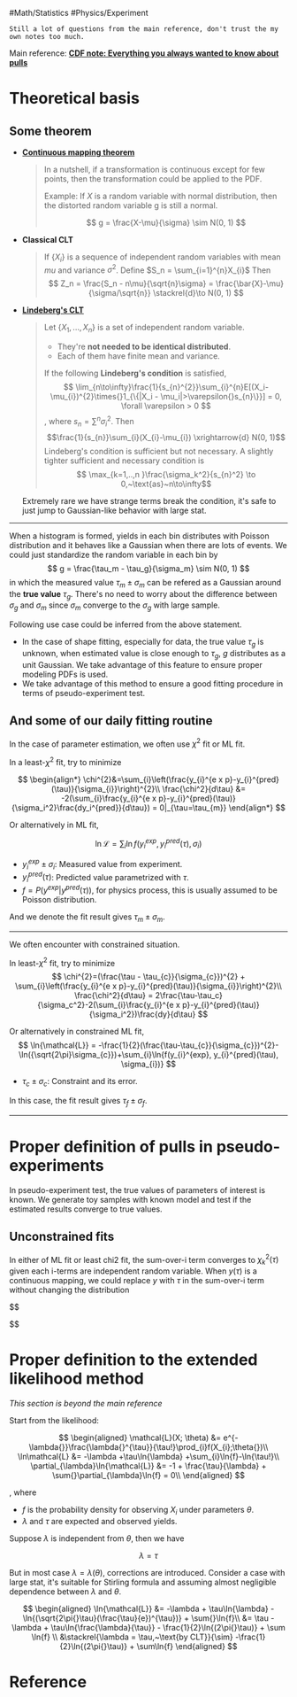 #Math/Statistics #Physics/Experiment

```ad-danger
Still a lot of questions from the main reference, don't trust the my own notes too much. 
```

Main reference: [**CDF note: Everything you always wanted to know about pulls**](https://lucdemortier.github.io/assets/papers/cdf5776_pulls.pdf)

# Theoretical basis

## Some theorem
* [**Continuous mapping theorem**](https://en.wikipedia.org/wiki/Continuous_mapping_theorem)
  > In a nutshell, if a transformation is continuous except for few points, then the transformation could be applied to the PDF. 
  > 
  > Example: If $X$ is a random variable with normal distribution, then the distorted random variable g is still a normal.
  >
  > $$
  g = \frac{X-\mu}{\sigma} \sim N(0, 1)
  $$

* **Classical CLT**
  > If $\{X_i\}$ is a sequence of independent random variables with mean $mu$ and variance $\sigma^{2}$.
  > Define $S_n = \sum_{i=1}^{n}X_{i}$
  > Then
  > $$
  Z_n = \frac{S_n - n\mu}{\sqrt{n}\sigma} = \frac{\bar{X}-\mu}{\sigma/\sqrt{n}} \stackrel{d}\to N(0, 1)
  $$

* [**Lindeberg's CLT**](https://en.wikipedia.org/wiki/Lindeberg%27s_condition)
  > Let $\{X_1, ... ,X_n\}$ is a set of independent random variable. 
  >
  > * They're **not needed to be identical distributed**.
  > * Each of them have finite mean and variance.
  > 
  >
  > If the following **Lindeberg's condition** is satisfied,
  > $$
  \lim_{n\to\infty}\frac{1}{s_{n}^{2}}\sum_{i}^{n}E[(X_i-\mu_{i})^{2}\times{}1_{\{|X_i - \mu_i|>\varepsilon{}s_{n}\}}] = 0, \forall \varepsilon > 0 $$
  > , where $s_{n} = \sum^{n}\sigma_i^{2}$. 
  > Then
  > $$\frac{1}{s_{n}}\sum_{i}(X_{i}-\mu_{i}) \xrightarrow{d} N(0, 1)$$
  > Lindeberg's condition is sufficient but not necessary.
  > A slightly tighter sufficient and necessary condition is
  > $$
  \max_{k=1,..,n }\frac{\sigma_k^2}{s_{n}^2} \to 0,~\text{as}~n\to\infty$$

  Extremely rare we have strange terms break the condition, it's safe to just jump to Gaussian-like behavior with large stat.

----

When a histogram is formed, yields in each bin distributes with Poisson distribution and it behaves like a Gaussian when there are lots of events. We could just standardize the random variable in each bin by
$$
g = \frac{\tau_m - \tau_g}{\sigma_m} \sim N(0, 1)
$$
in which the measured value $\tau_m\pm\sigma_m$ can be refered as a Gaussian around the **true value** $\tau_g$. There's no need to worry about the difference between $\sigma_g$ and $\sigma_m$ since $\sigma_m$ converge to the $\sigma_g$ with large sample.

Following use case could be inferred from the above statement.

* In the case of shape fitting, especially for data, the true value $\tau_g$ is unknown, when estimated value is close enough to $\tau_g$, $g$ distributes as a unit Gaussian. We take advantage of this feature to ensure proper modeling PDFs is used.
* We take advantage of this method to ensure a good fitting procedure in terms of pseudo-experiment test.

## And some of our daily fitting routine

In the case of parameter estimation, we often use $\chi^{2}$ fit or ML fit.

In a least-$\chi^2$ fit, try to minimize

$$
\begin{align*}
\chi^{2}&=\sum_{i}\left(\frac{y_{i}^{e x p}-y_{i}^{pred}(\tau)}{\sigma_{i}}\right)^{2}\\
\frac{\chi^2}{d\tau} &= -2(\sum_{i}\frac{y_{i}^{e x p}-y_{i}^{pred}(\tau)}{\sigma_i^2}\frac{dy_i^{pred}}{d\tau}) = 0|_{\tau=\tau_{m}}
\end{align*}
$$

Or alternatively in ML fit,

$$
\ln{\mathcal{L}} = \sum_{i}\ln{f(y_{i}^{exp}, y_{i}^{pred}(\tau), \sigma_{i})}
$$

* $y_{i}^{exp} \pm \sigma_{i}$: Measured value from experiment.
* $y_{i}^{pred}(\tau)$: Predicted value parametrized with $\tau$.
* $f = P(y^{exp} | y^{pred}(\tau))$, for physics process, this is usually assumed to be Poisson distribution.

And we denote the fit result gives $\tau_{m} \pm \sigma_{m}$. 

----

We often encounter with constrained situation.

In least-$\chi^2$ fit, try to minimize
$$
\chi^{2}=(\frac{\tau - \tau_{c}}{\sigma_{c}})^{2} + \sum_{i}\left(\frac{y_{i}^{e x p}-y_{i}^{pred}(\tau)}{\sigma_{i}}\right)^{2}\\
\frac{\chi^2}{d\tau} = 2\frac{\tau-\tau_c}{\sigma_c^2}-2(\sum_{i}\frac{y_{i}^{e x p}-y_{i}^{pred}(\tau)}{\sigma_i^2})\frac{dy}{d\tau}
$$

Or alternatively in constrained ML fit,
$$
\ln{\mathcal{L}} = -\frac{1}{2}(\frac{\tau-\tau_{c}}{\sigma_{c}})^{2}- \ln({\sqrt{2\pi}\sigma_{c}})+\sum_{i}\ln{f(y_{i}^{exp}, y_{i}^{pred}(\tau), \sigma_{i})}
$$

* $\tau_{c} \pm \sigma_{c}$: Constraint and its error.

In this case, the fit result gives $\tau_f \pm \sigma_f$.

----
# Proper definition of pulls in pseudo-experiments

In pseudo-experiment test, the true values of parameters of interest is known. We generate toy samples with known model and test if the estimated results converge to true values.

## Unconstrained fits

In either of ML fit or least chi2 fit, the sum-over-i term converges to $\chi^{2}_{k}(\tau)$ given each i-terms are independent random variable. When $y(\tau)$ is a continuous mapping, we could replace $y$ with $\tau$ in the sum-over-i term without changing the distribution

$$

$$

# Proper definition to the extended likelihood method

*This section is beyond the main reference*

Start from the likelihood:

$$
\begin{aligned}
    \mathcal{L}(X; \theta) &= e^{-\lambda{}}\frac{\lambda{}^{\tau}}{\tau!}\prod_{i}f(X_{i};\theta{})\\
    \ln\mathcal{L} &= -\lambda +\tau\ln{\lambda} +\sum_{i}\ln{f}-\ln{\tau!}\\
    \partial_{\lambda}\ln{\mathcal{L}} &= -1 + \frac{\tau}{\lambda} + \sum{}\partial_{\lambda}\ln{f} = 0\\
\end{aligned}
$$

, where
* $f$ is the probability density for observing $X_i$ under parameters $\theta$.
* $\lambda$ and $\tau$ are expected and observed yields.

Suppose $\lambda$ is independent from $\theta$, then we have

$$
    \lambda = \tau
$$

But in most case $\lambda = \lambda(\theta)$, corrections are introduced.
Consider a case with large stat, it's suitable for Stirling formula and assuming almost negligible dependence between $\lambda$ and $\theta$.

$$
\begin{aligned}
    \ln{\mathcal{L}} &= -\lambda + \tau\ln{\lambda} - \ln{(\sqrt{2\pi{}\tau}(\frac{\tau}{e})^{\tau})} + \sum{}\ln{f}\\
    &= \tau -\lambda + \tau\ln{\frac{\lambda}{\tau}} - \frac{1}{2}\ln{(2\pi{}\tau)} + \sum \ln{f} \\
    &\stackrel{\lambda = \tau,~\text{by CLT}}{\sim} -\frac{1}{2}\ln{(2\pi{}\tau)} + \sum\ln{f}
\end{aligned}
$$

# Reference
